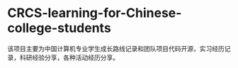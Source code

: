 # CRCS-learning-for-Chinese-college-students
该项目主要为中国计算机专业学生成长路线记录和团队项目代码开源，实习经历记录，科研经验分享，各种活动经历分享。
